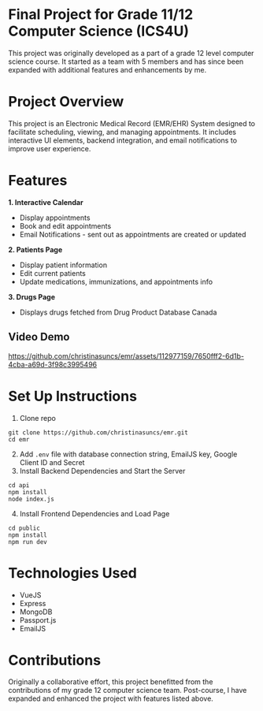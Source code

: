 # Final Project for Grade 11/12 Computer Science (ICS4U)
This project was originally developed as a part of a grade 12 level computer science course. It started as a team with 5 members and has since been expanded with additional features and enhancements by me.

# Project Overview
This project is an Electronic Medical Record (EMR/EHR) System designed to facilitate scheduling, viewing, and managing appointments. It includes interactive UI elements, backend integration, and email notifications to improve user experience.


# Features

**1. Interactive Calendar**
- Display appointments
- Book and edit appointments
- Email Notifications - sent out as appointments are created or updated

**2. Patients Page**
- Display patient information
- Edit current patients
- Update medications, immunizations, and appointments info

**3. Drugs Page**
- Displays drugs fetched from Drug Product Database Canada

## Video Demo


https://github.com/christinasuncs/emr/assets/112977159/7650fff2-6d1b-4cba-a69d-3f98c3995496



# Set Up Instructions
1. Clone repo
```
git clone https://github.com/christinasuncs/emr.git
cd emr
```
2. Add `.env` file with database connection string, EmailJS key, Google Client ID and Secret
3. Install Backend Dependencies and Start the Server
```
cd api
npm install
node index.js
```
4. Install Frontend Dependencies and Load Page
```
cd public
npm install
npm run dev
```

# Technologies Used
- VueJS
- Express
- MongoDB
- Passport.js
- EmailJS

# Contributions
Originally a collaborative effort, this project benefitted from the contributions of my grade 12 computer science team. Post-course, I have expanded and enhanced the project with features listed above.
